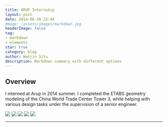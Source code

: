 ```yaml
---
title: ARUP Internship
layout: post
date: 2014-06-30 22:44
#mage: /assets/images/markdown.jpg
headerImage: false
tag:
- markdown
- elements
star: true
category: blog
author: Wenjin Situ
description: Markdown summary with different options
---
```


## Overview
<p> I interned at Arup in 2014 summer. I completed the ETABS geometry modeling of the China World Trade Center Tower 3, while helping with various design tasks under the supervision of a senior engineer.</p>


<img class="image" src="{{ site.url }}/{{ site.ARUP_Beijing }}">
<img class="image" src="{{ site.url }}/{{ site.ARUP_ETABS_Model }}">
<img class="image" src="{{ site.url }}/{{ site.ARUP_CCTV }}">
<img class="image" src="{{ site.url }}/{{ site.ARUP_on_site }}">
<img class="image" src="{{ site.url }}/{{ site.ARUP_Project }}">






---
